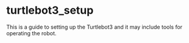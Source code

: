 # turtlebot3_setup
This is a guide to setting up the Turtlebot3 and it may include tools for operating the robot.
